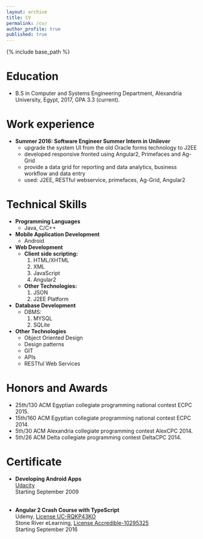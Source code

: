 ```yaml
---
layout: archive
title: CV
permalink: /cv/
author_profile: true
published: true
---
```


{% include base_path %}

Education
======
* B.S in Computer and Systems Engineering Department, Alexandria University, Egypt, 2017, GPA 3.3 (current).

Work experience
======
- **Summer 2016: Software Engineer Summer Intern in Unilever**
  * upgrade the system UI from the old Oracle forms technology to J2EE
  * developed responsive fronted using Angular2, Primefaces and Ag-Grid
  * provide a data grid for reporting and data analytics, business workflow and data entry
  * used: J2EE, RESTful webservice, primefaces, Ag-Grid, Angular2


Technical Skills
===
- **Programming Languages**
  - Java, C/C++
- **Mobile Application Development**
  - Android 
- **Web Development**
  - **Client side scripting:**
      1. HTML/XHTML
      2. XML
      3. JavaScript
      4. Angular2
  - **Other Technologies:**
      1. JSON
      3. J2EE Platform
- **Database Development**
  - DBMS: 
      1. MYSQL
      2. SQLite
- **Other Technologies**
  - Object Oriented Design
  - Design patterns
  - GIT
  - APIs
  - RESTful Web Services


Honors and Awards
===
- 25th/130 ACM Egyptian collegiate programming national contest ECPC 2015.
- 15th/160 ACM Egyptian collegiate programming national contest ECPC 2014.
- 5th/30 ACM Alexandria collegiate programming contest AlexCPC 2014.
- 5th/26 ACM Delta collegiate programming contest DeltaCPC 2014.

Certificate
===

- **Developing Android Apps** <br />
[Udacity](https://drive.google.com/file/d/0Bx6Un3PlfsglWURjZC1SMDVoc0k/view?usp=sharing) <br />
Starting September 2009 <br /> <br />


- **Angular 2 Crash Course with TypeScript** <br />
Udemy, [License UC-RQKP43KO](http://ude.my/UC-RQKP43KO) <br />
Stone River eLearning, [License Accredible-10295325](https://www.credential.net/10295325) <br />
Starting September 2016 <br />







